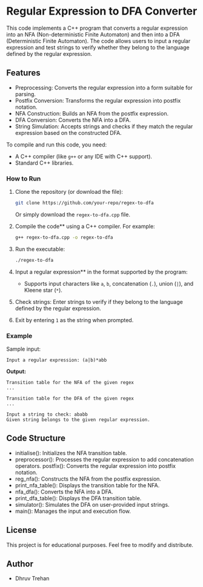 # Regular Expression to DFA Converter

This code implements a C++ program that converts a regular expression into an NFA (Non-deterministic Finite Automaton) and then into a DFA (Deterministic Finite Automaton). The code allows users to input a regular expression and test strings to verify whether they belong to the language defined by the regular expression.

## Features

- Preprocessing: Converts the regular expression into a form suitable for parsing.
- Postfix Conversion: Transforms the regular expression into postfix notation.
- NFA Construction: Builds an NFA from the postfix expression.
- DFA Conversion: Converts the NFA into a DFA.
- String Simulation: Accepts strings and checks if they match the regular expression based on the constructed DFA.


To compile and run this code, you need:

- A C++ compiler (like `g++` or any IDE with C++ support).
- Standard C++ libraries.

### How to Run

1. Clone the repository (or download the file):
    ```bash
    git clone https://github.com/your-repo/regex-to-dfa
    ```
    Or simply download the `regex-to-dfa.cpp` file.

2. Compile the code** using a C++ compiler. For example:
    ```bash
    g++ regex-to-dfa.cpp -o regex-to-dfa
    ```

3. Run the executable:
    ```bash
    ./regex-to-dfa
    ```

4. Input a regular expression** in the format supported by the program:
    - Supports input characters like `a`, `b`, concatenation (`.`), union (`|`), and Kleene star (`*`).

5. Check strings: Enter strings to verify if they belong to the language defined by the regular expression.

6. Exit by entering `1` as the string when prompted.

### Example

Sample input:

```
Input a regular expression: (a|b)*abb
```

**Output:**

```
Transition table for the NFA of the given regex
...

Transition table for the DFA of the given regex
...

Input a string to check: ababb
Given string belongs to the given regular expression.
```

## Code Structure

- initialise(): Initializes the NFA transition table.
- preprocessor(): Processes the regular expression to add concatenation operators.
  postfix(): Converts the regular expression into postfix notation.
- reg_nfa(): Constructs the NFA from the postfix expression.
- print_nfa_table(): Displays the transition table for the NFA.
- nfa_dfa(): Converts the NFA into a DFA.
- print_dfa_table(): Displays the DFA transition table.
- simulator(): Simulates the DFA on user-provided input strings.
- main(): Manages the input and execution flow.

## License

This project is for educational purposes. Feel free to modify and distribute.

## Author

- Dhruv Trehan
